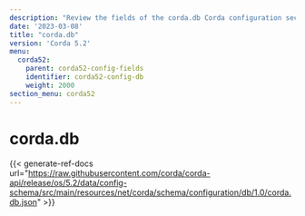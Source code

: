 ```yaml
---
description: "Review the fields of the corda.db Corda configuration section."
date: '2023-03-08'
title: "corda.db"
version: 'Corda 5.2'
menu:
  corda52:
    parent: corda52-config-fields
    identifier: corda52-config-db
    weight: 2000
section_menu: corda52
---
```

# corda.db

{{< generate-ref-docs url="https://raw.githubusercontent.com/corda/corda-api/release/os/5.2/data/config-schema/src/main/resources/net/corda/schema/configuration/db/1.0/corda.db.json" >}}
